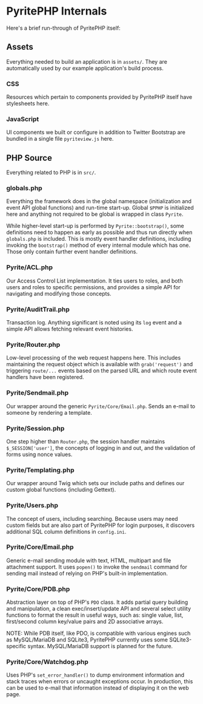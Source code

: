 # PyritePHP Internals

Here's a brief run-through of PyritePHP itself:

## Assets

Everything needed to build an application is in `assets/`.  They are automatically used by our example application's build process.

### CSS

Resources which pertain to components provided by PyritePHP itself have stylesheets here.

### JavaScript

UI components we built or configure in addition to Twitter Bootstrap are bundled in a single file `pyriteview.js` here.

## PHP Source

Everything related to PHP is in `src/`.

### globals.php

Everything the framework does in the global namespace (initialization and event API global functions) and run-time start-up.  Global `$PPHP` is initialized here and anything not required to be global is wrapped in class `Pyrite`.

While higher-level start-up is performed by `Pyrite::bootstrap()`, some definitions need to happen as early as possible and thus run directly when `globals.php` is included.  This is mostly event handler definitions, including invoking the `bootstrap()` method of every internal module which has one.  Those only contain further event handler definitions.

### Pyrite/ACL.php

Our Access Control List implementation.  It ties users to roles, and both users and roles to specific permissions, and provides a simple API for navigating and modifying those concepts.

### Pyrite/AuditTrail.php

Transaction log.  Anything significant is noted using its `log` event and a simple API allows fetching relevant event histories.

### Pyrite/Router.php

Low-level processing of the web request happens here.  This includes maintaining the request object which is available with `grab('request')` and triggering `route/...` events based on the parsed URL and which route event handlers have been registered.

### Pyrite/Sendmail.php

Our wrapper around the generic `Pyrite/Core/Email.php`.  Sends an e-mail to someone by rendering a template.

### Pyrite/Session.php

One step higher than `Router.php`, the session handler maintains `$_SESSION['user']`, the concepts of logging in and out, and the validation of forms using nonce values.

### Pyrite/Templating.php

Our wrapper around Twig which sets our include paths and defines our custom global functions (including Gettext).

### Pyrite/Users.php

The concept of users, including searching.  Because users may need custom fields but are also part of PyritePHP for login purposes, it discovers additional SQL column definitions in `config.ini`.

### Pyrite/Core/Email.php

Generic e-mail sending module with text, HTML, multipart and file attachment support.  It uses `popen()` to invoke the `sendmail` command for sending mail instead of relying on PHP's built-in implementation.

### Pyrite/Core/PDB.php

Abstraction layer on top of PHP's `PDO` class.  It adds partial query building and manipulation, a clean exec/insert/update API and several select utility functions to format the result in useful ways, such as: single value, list, first/second column key/value pairs and 2D associative arrays.

NOTE: While PDB itself, like PDO, is compatible with various engines such as MySQL/MariaDB and SQLite3, PyritePHP currently uses some SQLite3-specific syntax.  MySQL/MariaDB support is planned for the future.

### Pyrite/Core/Watchdog.php

Uses PHP's `set_error_handler()` to dump environment information and stack traces when errors or uncaught exceptions occur.  In production, this can be used to e-mail that information instead of displaying it on the web page.

